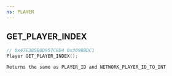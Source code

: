 ```yaml
---
ns: PLAYER
---
```

## GET_PLAYER_INDEX

```c
// 0x47E385B0D957C8D4 0x309BBDC1
Player GET_PLAYER_INDEX();
```

```
Returns the same as PLAYER_ID and NETWORK_PLAYER_ID_TO_INT
```

